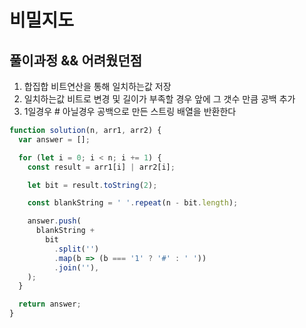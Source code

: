 # 비밀지도

## 풀이과정 && 어려웠던점

1. 합집합 비트연산을 통해 일치하는값 저장
2. 일치하는값 비트로 변경 및 길이가 부족할 경우 앞에 그 갯수 만큼 공백 추가
3. 1일경우 # 아닐경우 공백으로 만든 스트링 배열을 반환한다

```javascript
function solution(n, arr1, arr2) {
  var answer = [];

  for (let i = 0; i < n; i += 1) {
    const result = arr1[i] | arr2[i];

    let bit = result.toString(2);

    const blankString = ' '.repeat(n - bit.length);

    answer.push(
      blankString +
        bit
          .split('')
          .map(b => (b === '1' ? '#' : ' '))
          .join(''),
    );
  }

  return answer;
}
```

